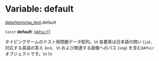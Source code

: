 # Variable: default

[data/texts/qa\_test](../modules/data_texts_qa_test.md).default

 `Const` **default**: [`QAPair`](../interfaces/types.QAPair.md)[]

タイピングゲームのテスト用問題データ配列。\n
各要素は日本語の問い (`ja`)、対応する英語の答え (`en`)、\n
および関連する画像へのパス (`img`) を含む`QAPair`オブジェクトです。\n
\n
